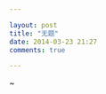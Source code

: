 ```yaml
---

layout: post
title: "无题"
date: 2014-03-23 21:27
comments: true

---
```

~
<!--好像突然有了软肋，也突然有了铠甲。

![sunday](/media/pic/sunday.jpg)
-->